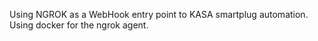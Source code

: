 Using NGROK as a WebHook entry point to KASA smartplug automation.  Using docker for the ngrok agent.